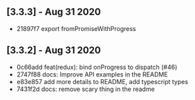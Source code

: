 
## [3.3.3] - Aug 31 2020
- 21897f7 export fromPromiseWithProgress

## [3.3.2] - Aug 31 2020
- 0c66add feat(redux): bind onProgress to dispatch (#46)
- 2747f88 docs: Improve API examples in the README
- e83e857 add more details to README, add typescript types
- 7431f2d docs: remove scary thing in the readme